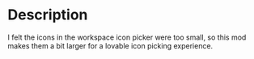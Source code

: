
# Description

I felt the icons in the workspace icon picker were too small, so this mod makes them a bit larger for a lovable icon picking experience.

